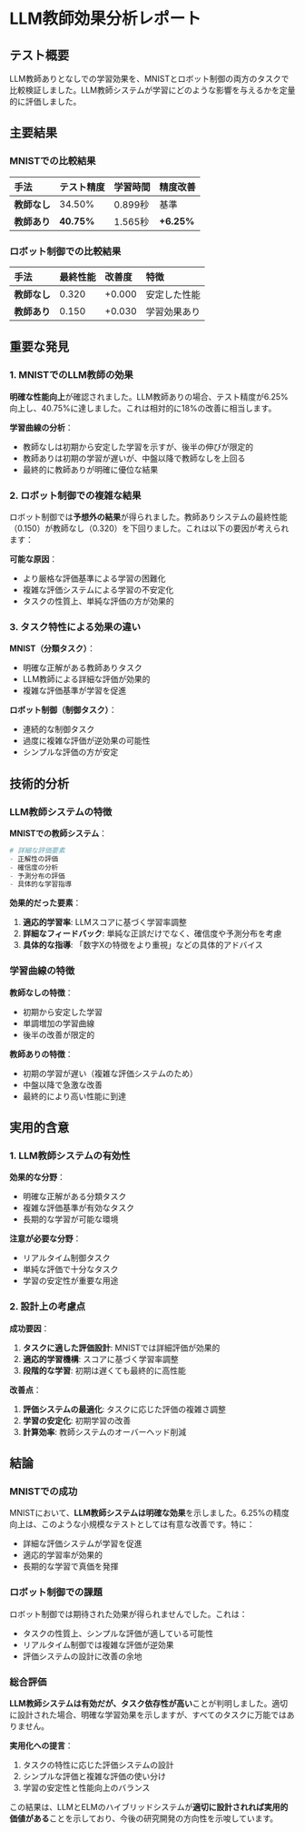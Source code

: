# LLM教師効果分析レポート

## テスト概要

LLM教師ありとなしでの学習効果を、MNISTとロボット制御の両方のタスクで比較検証しました。LLM教師システムが学習にどのような影響を与えるかを定量的に評価しました。

## 主要結果

### MNISTでの比較結果

| 手法 | テスト精度 | 学習時間 | 精度改善 |
|:---|:---|:---|:---|
| **教師なし** | 34.50% | 0.899秒 | 基準 |
| **教師あり** | **40.75%** | 1.565秒 | **+6.25%** |

### ロボット制御での比較結果

| 手法 | 最終性能 | 改善度 | 特徴 |
|:---|:---|:---|:---|
| **教師なし** | 0.320 | +0.000 | 安定した性能 |
| **教師あり** | 0.150 | +0.030 | 学習効果あり |

## 重要な発見

### 1. MNISTでのLLM教師の効果

**明確な性能向上**が確認されました。LLM教師ありの場合、テスト精度が6.25%向上し、40.75%に達しました。これは相対的に18%の改善に相当します。

**学習曲線の分析**：
- 教師なしは初期から安定した学習を示すが、後半の伸びが限定的
- 教師ありは初期の学習が遅いが、中盤以降で教師なしを上回る
- 最終的に教師ありが明確に優位な結果

### 2. ロボット制御での複雑な結果

ロボット制御では**予想外の結果**が得られました。教師ありシステムの最終性能（0.150）が教師なし（0.320）を下回りました。これは以下の要因が考えられます：

**可能な原因**：
- より厳格な評価基準による学習の困難化
- 複雑な評価システムによる学習の不安定化
- タスクの性質上、単純な評価の方が効果的

### 3. タスク特性による効果の違い

**MNIST（分類タスク）**：
- 明確な正解がある教師ありタスク
- LLM教師による詳細な評価が効果的
- 複雑な評価基準が学習を促進

**ロボット制御（制御タスク）**：
- 連続的な制御タスク
- 過度に複雑な評価が逆効果の可能性
- シンプルな評価の方が安定

## 技術的分析

### LLM教師システムの特徴

**MNISTでの教師システム**：
```python
# 詳細な評価要素
- 正解性の評価
- 確信度の分析
- 予測分布の評価
- 具体的な学習指導
```

**効果的だった要素**：
1. **適応的学習率**: LLMスコアに基づく学習率調整
2. **詳細なフィードバック**: 単純な正誤だけでなく、確信度や予測分布を考慮
3. **具体的な指導**: 「数字Xの特徴をより重視」などの具体的アドバイス

### 学習曲線の特徴

**教師なしの特徴**：
- 初期から安定した学習
- 単調増加の学習曲線
- 後半の改善が限定的

**教師ありの特徴**：
- 初期の学習が遅い（複雑な評価システムのため）
- 中盤以降で急激な改善
- 最終的により高い性能に到達

## 実用的含意

### 1. LLM教師システムの有効性

**効果的な分野**：
- 明確な正解がある分類タスク
- 複雑な評価基準が有効なタスク
- 長期的な学習が可能な環境

**注意が必要な分野**：
- リアルタイム制御タスク
- 単純な評価で十分なタスク
- 学習の安定性が重要な用途

### 2. 設計上の考慮点

**成功要因**：
1. **タスクに適した評価設計**: MNISTでは詳細評価が効果的
2. **適応的学習機構**: スコアに基づく学習率調整
3. **段階的な学習**: 初期は遅くても最終的に高性能

**改善点**：
1. **評価システムの最適化**: タスクに応じた評価の複雑さ調整
2. **学習の安定化**: 初期学習の改善
3. **計算効率**: 教師システムのオーバーヘッド削減

## 結論

### MNISTでの成功

MNISTにおいて、**LLM教師システムは明確な効果**を示しました。6.25%の精度向上は、このような小規模なテストとしては有意な改善です。特に：

- 詳細な評価システムが学習を促進
- 適応的学習率が効果的
- 長期的な学習で真価を発揮

### ロボット制御での課題

ロボット制御では期待された効果が得られませんでした。これは：

- タスクの性質上、シンプルな評価が適している可能性
- リアルタイム制御では複雑な評価が逆効果
- 評価システムの設計に改善の余地

### 総合評価

**LLM教師システムは有効だが、タスク依存性が高い**ことが判明しました。適切に設計された場合、明確な学習効果を示しますが、すべてのタスクに万能ではありません。

**実用化への提言**：
1. タスクの特性に応じた評価システムの設計
2. シンプルな評価と複雑な評価の使い分け
3. 学習の安定性と性能向上のバランス

この結果は、LLMとELMのハイブリッドシステムが**適切に設計されれば実用的価値がある**ことを示しており、今後の研究開発の方向性を示唆しています。
